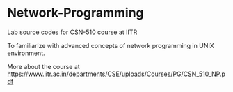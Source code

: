 # Network-Programming
Lab source codes for CSN-510 course at IITR

To familiarize with advanced concepts of network programming in UNIX environment.

More about the course at https://www.iitr.ac.in/departments/CSE/uploads/Courses/PG/CSN_510_NP.pdf

